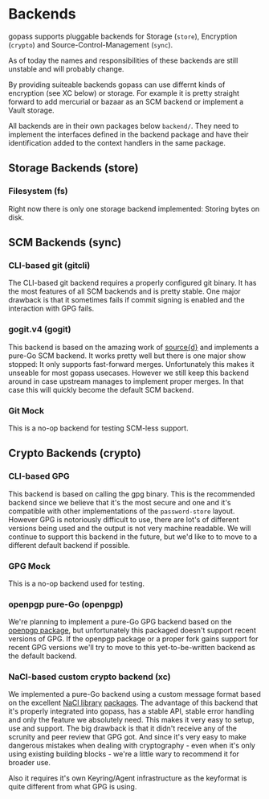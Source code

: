 # Backends

gopass supports pluggable backends for Storage (`store`), Encryption (`crypto`) and Source-Control-Management (`sync`).

As of today the names and responsibilities of these backends are still unstable and will probably change.

By providing suiteable backends gopass can use differnt kinds of encryption (see XC below) or storage.
For example it is pretty straight forward to add mercurial or bazaar as an SCM backend or
implement a Vault storage.

All backends are in their own packages below `backend/`. They need to implement the
interfaces defined in the backend package and have their identification added to
the context handlers in the same package.

## Storage Backends (store)

### Filesystem (fs)

Right now there is only one storage backend implemented: Storing bytes on disk.

## SCM Backends (sync)

### CLI-based git (gitcli)

The CLI-based git backend requires a properly configured git binary. It has the
most features of all SCM backends and is pretty stable. One major drawback is that
it sometimes fails if commit signing is enabled and the interaction with GPG
fails.

### gogit.v4 (gogit)

This backend is based on the amazing work of [source{d}](https://sourced.tech/)
and implements a pure-Go SCM backend. It works pretty well but there is one major
show stopped: It only supports fast-forward merges. Unfortunately this makes
it unseable for most gopass usecases. However we still keep this backend around
in case upstream manages to implement proper merges. In that case this will
quickly become the default SCM backend.

### Git Mock

This is a no-op backend for testing SCM-less support.

## Crypto Backends (crypto)

### CLI-based GPG

This backend is based on calling the gpg binary. This is the recommended backend
since we believe that it's the most secure and one and it's compatible with
other implementations of the `password-store` layout. However GPG is notoriously
difficult to use, there are lot's of different versions being used and the
output is not very machine readable. We will continue to support this backend
in the future, but we'd like to to move to a different default backend if possible.

### GPG Mock

This is a no-op backend used for testing.

### openpgp pure-Go (openpgp)

We're planning to implement a pure-Go GPG backend based on the [openpgp package](https://godoc.org/golang.org/x/crypto/openpgp),
but unfortunately this packaged doesn't support recent versions of GPG.
If the openpgp package or a proper fork gains support for recent GPG versions
we'll try to move to this yet-to-be-written backend as the default backend.

### NaCl-based custom crypto backend (xc)

We implemented a pure-Go backend using a custom message format based on the excellent
[NaCl library](https://nacl.cr.yp.to/) [packages](https://godoc.org/golang.org/x/crypto/nacl).
The advantage of this backend that it's properly integrated into gopass, has a stable API,
stable error handling and only the feature we absolutely need. This makes it
very easy to setup, use and support. The big drawback is that it didn't receive
any of the scrunity and peer review that GPG got. And since it's very easy to
make dangerous mistakes when dealing with cryptography - even when it's only
using existing building blocks - we're a little wary to recommend it for broader use.

Also it requires it's own Keyring/Agent infrastructure as the keyformat is quite
different from what GPG is using.
